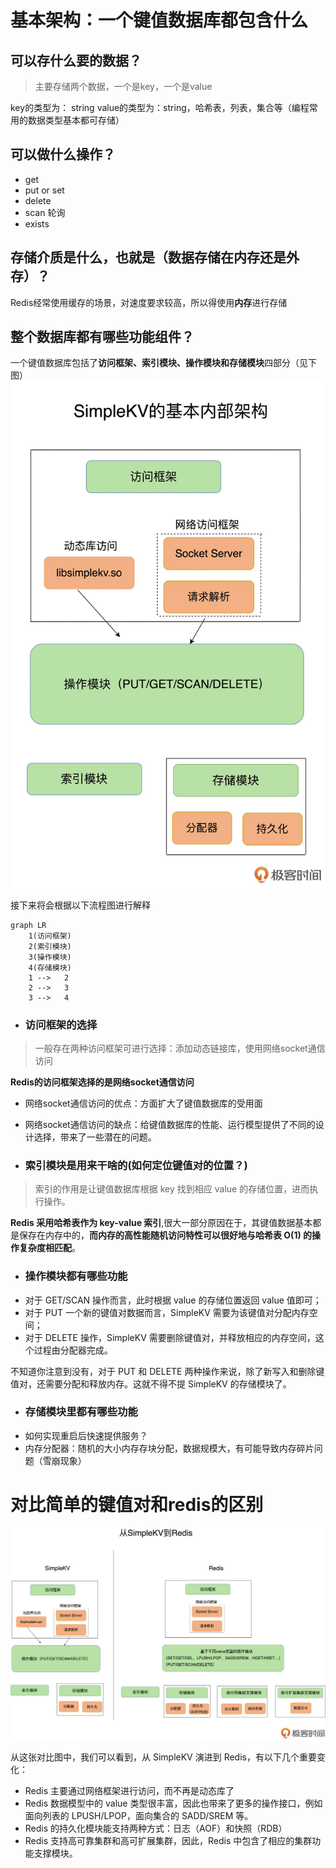 # 基本架构：一个键值数据库都包含什么
##  可以存什么要的数据？
> 主要存储两个数据，一个是key，一个是value

key的类型为： string
value的类型为：string，哈希表，列表，集合等（编程常用的数据类型基本都可存储）

## 可以做什么操作？
- get
- put or set
- delete
- scan  轮询
- exists

## 存储介质是什么，也就是（数据存储在内存还是外存）？
Redis经常使用缓存的场景，对速度要求较高，所以得使用**内存**进行存储


## 整个数据库都有哪些功能组件？
一个键值数据库包括了**访问框架、索引模块、操作模块和存储模块**四部分（见下图）
![简单的键值数据库功能组件图](../meida/ec18bf4b8afef2fa8b99af252d95a2d5.webp)

接下来将会根据以下流程图进行解释
```mermaid
graph LR
    1(访问框架)
    2(索引模块)
    3(操作模块)
    4(存储模块)
    1 -->   2
    2 -->   3
    3 -->   4
```

- ### 访问框架的选择
> 一般存在两种访问框架可进行选择：添加动态链接库，使用网络socket通信访问

**Redis的访问框架选择的是网络socket通信访问**
- 网络socket通信访问的优点：方面扩大了键值数据库的受用面
- 网络socket通信访问的缺点：给键值数据库的性能、运行模型提供了不同的设计选择，带来了一些潜在的问题。

- ### 索引模块是用来干啥的(如何定位键值对的位置？)
> 索引的作用是让键值数据库根据 key 找到相应 value 的存储位置，进而执行操作。

**Redis 采用哈希表作为 key-value 索引**,很大一部分原因在于，其键值数据基本都是保存在内存中的，**而内存的高性能随机访问特性可以很好地与哈希表 O(1) 的操作复杂度相匹配**。

- ### 操作模块都有哪些功能
- 对于 GET/SCAN 操作而言，此时根据 value 的存储位置返回 value 值即可；
- 对于 PUT 一个新的键值对数据而言，SimpleKV 需要为该键值对分配内存空间；
- 对于 DELETE 操作，SimpleKV 需要删除键值对，并释放相应的内存空间，这个过程由分配器完成。

不知道你注意到没有，对于 PUT 和 DELETE 两种操作来说，除了新写入和删除键值对，还需要分配和释放内存。这就不得不提 SimpleKV 的存储模块了。

- ### 存储模块里都有哪些功能
- 如何实现重启后快速提供服务？
- 内存分配器：随机的大小内存存块分配，数据规模大，有可能导致内存碎片问题（雪崩现象）

# 对比简单的键值对和redis的区别
![](../meida/30e0e0eb0b475e6082dd14e63c13ed44.jpg)

从这张对比图中，我们可以看到，从 SimpleKV 演进到 Redis，有以下几个重要变化：
- Redis 主要通过网络框架进行访问，而不再是动态库了
- Redis 数据模型中的 value 类型很丰富，因此也带来了更多的操作接口，例如面向列表的 LPUSH/LPOP，面向集合的 SADD/SREM 等。
- Redis 的持久化模块能支持两种方式：日志（AOF）和快照（RDB）
- Redis 支持高可靠集群和高可扩展集群，因此，Redis 中包含了相应的集群功能支撑模块。
